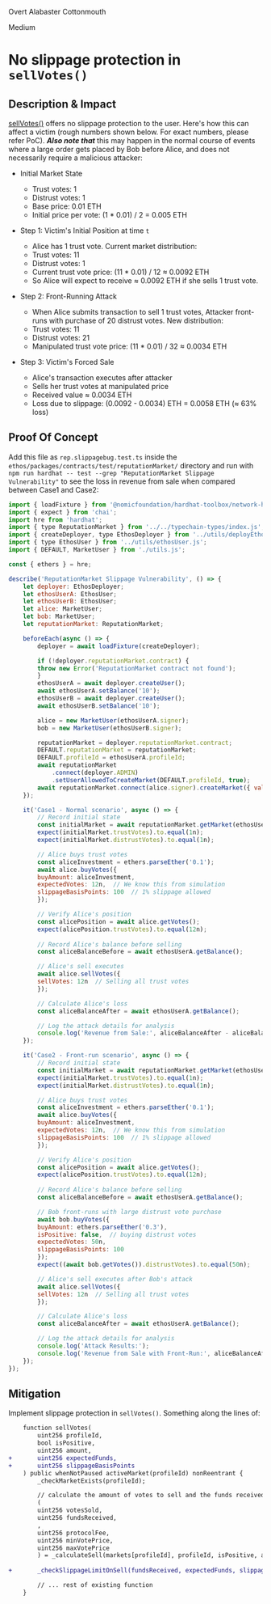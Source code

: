 Overt Alabaster Cottonmouth

Medium

# No slippage protection in `sellVotes()`

## Description & Impact
[sellVotes()](https://github.com/sherlock-audit/2024-11-ethos-network-ii/blob/main/ethos/packages/contracts/contracts/ReputationMarket.sol#L495-L499) offers no slippage protection to the user. Here's how this can affect a victim (rough numbers shown below. For exact numbers, please refer PoC). 
**_Also note that_** this may happen in the normal course of events where a large order gets placed by Bob before Alice, and does not necessarily require a malicious attacker:

- Initial Market State
    - Trust votes: 1
    - Distrust votes: 1 
    - Base price: 0.01 ETH
    - Initial price per vote: (1 * 0.01) / 2 = 0.005 ETH

- Step 1: Victim's Initial Position at time `t`
    - Alice has 1 trust vote. Current market distribution:
    - Trust votes: 11
    - Distrust votes: 1
    - Current trust vote price: (11 * 0.01) / 12 ≈ 0.0092 ETH
    - So Alice will expect to receive ≈ 0.0092 ETH if she sells 1 trust vote.

- Step 2: Front-Running Attack
    - When Alice submits transaction to sell 1 trust votes, Attacker front-runs with purchase of 20 distrust votes. New distribution: 
    - Trust votes: 11
    - Distrust votes: 21
    - Manipulated trust vote price: (11 * 0.01) / 32 ≈ 0.0034 ETH

- Step 3: Victim's Forced Sale
    - Alice's transaction executes after attacker
    - Sells her trust votes at manipulated price
    - Received value ≈ 0.0034 ETH
    - Loss due to slippage: (0.0092 - 0.0034) ETH  = 0.0058 ETH (≈ 63% loss)

## Proof Of Concept
Add this file as `rep.slippagebug.test.ts` inside the `ethos/packages/contracts/test/reputationMarket/` directory and run with `npm run hardhat -- test --grep "ReputationMarket Slippage Vulnerability"` to see the loss in revenue from sale when compared between Case1 and Case2:
```js
import { loadFixture } from '@nomicfoundation/hardhat-toolbox/network-helpers.js';
import { expect } from 'chai';
import hre from 'hardhat';
import { type ReputationMarket } from '../../typechain-types/index.js';
import { createDeployer, type EthosDeployer } from '../utils/deployEthos.js';
import { type EthosUser } from '../utils/ethosUser.js';
import { DEFAULT, MarketUser } from './utils.js';

const { ethers } = hre;

describe('ReputationMarket Slippage Vulnerability', () => {
    let deployer: EthosDeployer;
    let ethosUserA: EthosUser;
    let ethosUserB: EthosUser;
    let alice: MarketUser;
    let bob: MarketUser;
    let reputationMarket: ReputationMarket;

    beforeEach(async () => {
        deployer = await loadFixture(createDeployer);

        if (!deployer.reputationMarket.contract) {
        throw new Error('ReputationMarket contract not found');
        }
        ethosUserA = await deployer.createUser();
        await ethosUserA.setBalance('10');
        ethosUserB = await deployer.createUser();
        await ethosUserB.setBalance('10');

        alice = new MarketUser(ethosUserA.signer);
        bob = new MarketUser(ethosUserB.signer);

        reputationMarket = deployer.reputationMarket.contract;
        DEFAULT.reputationMarket = reputationMarket;
        DEFAULT.profileId = ethosUserA.profileId;
        await reputationMarket
            .connect(deployer.ADMIN)
            .setUserAllowedToCreateMarket(DEFAULT.profileId, true);
        await reputationMarket.connect(alice.signer).createMarket({ value: ethers.parseEther('0.02') });
    });

    it('Case1 - Normal scenario', async () => {
        // Record initial state
        const initialMarket = await reputationMarket.getMarket(ethosUserA.profileId);
        expect(initialMarket.trustVotes).to.equal(1n);
        expect(initialMarket.distrustVotes).to.equal(1n);

        // Alice buys trust votes
        const aliceInvestment = ethers.parseEther('0.1');
        await alice.buyVotes({
        buyAmount: aliceInvestment,
        expectedVotes: 12n,  // We know this from simulation
        slippageBasisPoints: 100  // 1% slippage allowed
        });

        // Verify Alice's position
        const alicePosition = await alice.getVotes();
        expect(alicePosition.trustVotes).to.equal(12n);
        
        // Record Alice's balance before selling
        const aliceBalanceBefore = await ethosUserA.getBalance();

        // Alice's sell executes 
        await alice.sellVotes({
        sellVotes: 12n  // Selling all trust votes
        });

        // Calculate Alice's loss
        const aliceBalanceAfter = await ethosUserA.getBalance();

        // Log the attack details for analysis
        console.log('Revenue from Sale:', aliceBalanceAfter - aliceBalanceBefore); // 0.098 ETH
    });

    it('Case2 - Front-run scenario', async () => {
        // Record initial state
        const initialMarket = await reputationMarket.getMarket(ethosUserA.profileId);
        expect(initialMarket.trustVotes).to.equal(1n);
        expect(initialMarket.distrustVotes).to.equal(1n);

        // Alice buys trust votes
        const aliceInvestment = ethers.parseEther('0.1');
        await alice.buyVotes({
        buyAmount: aliceInvestment,
        expectedVotes: 12n,  // We know this from simulation
        slippageBasisPoints: 100  // 1% slippage allowed
        });

        // Verify Alice's position
        const alicePosition = await alice.getVotes();
        expect(alicePosition.trustVotes).to.equal(12n);
        
        // Record Alice's balance before selling
        const aliceBalanceBefore = await ethosUserA.getBalance();

        // Bob front-runs with large distrust vote purchase
        await bob.buyVotes({
        buyAmount: ethers.parseEther('0.3'),  
        isPositive: false,  // buying distrust votes
        expectedVotes: 50n,
        slippageBasisPoints: 100
        });
        expect((await bob.getVotes()).distrustVotes).to.equal(50n);

        // Alice's sell executes after Bob's attack
        await alice.sellVotes({
        sellVotes: 12n  // Selling all trust votes
        });

        // Calculate Alice's loss
        const aliceBalanceAfter = await ethosUserA.getBalance();

        // Log the attack details for analysis
        console.log('Attack Results:');
        console.log('Revenue from Sale with Front-Run:', aliceBalanceAfter - aliceBalanceBefore); // 0.013 ETH
    });
});
```

## Mitigation 
Implement slippage protection in `sellVotes()`. Something along the lines of:
```diff
    function sellVotes(
        uint256 profileId,
        bool isPositive,
        uint256 amount,
+       uint256 expectedFunds,
+       uint256 slippageBasisPoints
    ) public whenNotPaused activeMarket(profileId) nonReentrant {
        _checkMarketExists(profileId);

        // calculate the amount of votes to sell and the funds received
        (
        uint256 votesSold,
        uint256 fundsReceived,
        ,
        uint256 protocolFee,
        uint256 minVotePrice,
        uint256 maxVotePrice
        ) = _calculateSell(markets[profileId], profileId, isPositive, amount);
        
+       _checkSlippageLimitOnSell(fundsReceived, expectedFunds, slippageBasisPoints);

        // ... rest of existing function
    }
```